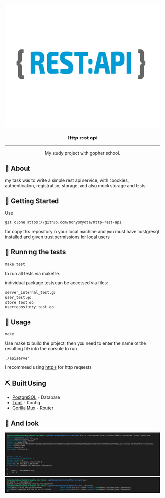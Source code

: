 <p align="center">
  <a href="" rel="noopener">
 <img width=600px height=400px src="https://github.com/honyshyota/http-rest-api/blob/master/images/rest_api.png" alt="Project logo"></a>
</p>

<h3 align="center">Http rest api</h3>

---

<p align="center"> My study project with gopher school.
    <br> 
</p>

## 🧐 About <a name = "about"></a>

my task was to write a simple rest api service, with coockies,
authentication, registration, storage, and also mock storage and tests

## 🏁 Getting Started <a name = "getting_started"></a>

Use
```
git clone https://github.com/honyshyota/http-rest-api
```
for copy this repository in your local machine
and you must have postgresql installed and given trust permissions for local users

## 🔧 Running the tests <a name = "tests"></a>

```
make test
```
to run all tests via makefile.

individual package tests can be accessed via files:
```
server_internal_test.go
user_test.go
store_test.go
userrepository_test.go
```

## 🎈 Usage <a name="usage"></a>

```
make
```
Use make to build the project, then you need to enter the name of the resulting file into the console to run

```
./apiserver
```

I recommend using [httpie](https://httpie.io/) for http requests

## ⛏️ Built Using <a name = "built_using"></a>

- [PostgreSQL](https://www.postgresql.org/) - Database
- [Toml](github.com/BurntSushi/toml) - Config
- [Gorilla Mux](github.com/gorilla/mux) - Router

## 🎉 And look

![alt text](https://github.com/honyshyota/http-rest-api/blob/master/images/http_request.png)
![alt text](https://github.com/honyshyota/http-rest-api/blob/master/images/logger.png)
